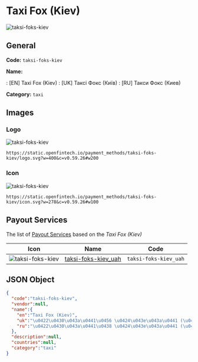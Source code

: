
# Taxi Fox (Kiev) 
![taksi-foks-kiev](https://static.openfintech.io/payment_methods/taksi-foks-kiev/logo.svg?w=400&c=v0.59.26#w200)  

## General 
**Code:** `taksi-foks-kiev` 
 
**Name:** 
 
:	[EN] Taxi Fox (Kiev) 
:	[UK] Таксі Фокс (Київ) 
:	[RU] Такси Фокс (Киев) 
 
**Category:** `taxi` 
 

## Images 

### Logo 
![taksi-foks-kiev](https://static.openfintech.io/payment_methods/taksi-foks-kiev/logo.svg?w=400&c=v0.59.26#w200)  

```
https://static.openfintech.io/payment_methods/taksi-foks-kiev/logo.svg?w=400&c=v0.59.26#w200
```  

### Icon 
![taksi-foks-kiev](https://static.openfintech.io/payment_methods/taksi-foks-kiev/icon.svg?w=278&c=v0.59.26#w100)  

```
https://static.openfintech.io/payment_methods/taksi-foks-kiev/icon.svg?w=278&c=v0.59.26#w100
```  

## Payout Services 
 
The list of [Payout Services](/payout-services/) based on the _Taxi Fox (Kiev)_ 

|Icon|Name|Code| 
|:---:|:---:|:---:| 
|![taksi-foks-kiev](https://static.openfintech.io/payout_methods/taksi-foks-kiev/icon.svg?w=278&c=v0.59.26#w40) |[taksi-foks-kiev_uah](/payout-services/taksi-foks-kiev_uah/)|`taksi-foks-kiev_uah`| 
 

## JSON Object 

```json
{
  "code":"taksi-foks-kiev",
  "vendor":null,
  "name":{
    "en":"Taxi Fox (Kiev)",
    "uk":"\u0422\u0430\u043a\u0441\u0456 \u0424\u043e\u043a\u0441 (\u041a\u0438\u0457\u0432)",
    "ru":"\u0422\u0430\u043a\u0441\u0438 \u0424\u043e\u043a\u0441 (\u041a\u0438\u0435\u0432)"
  },
  "description":null,
  "countries":null,
  "category":"taxi"
}
```  
